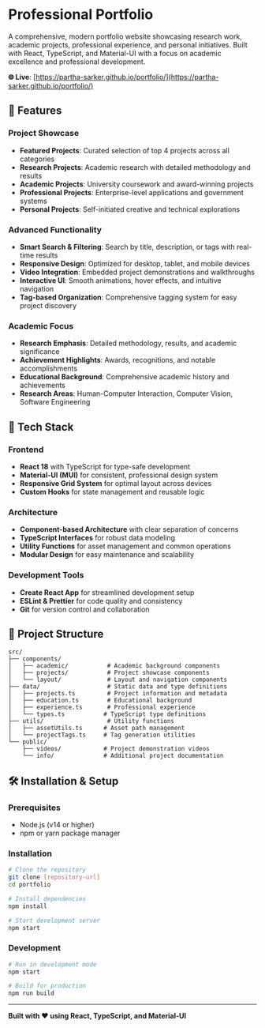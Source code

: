 # Professional Portfolio

A comprehensive, modern portfolio website showcasing research work, academic projects, professional experience, and personal initiatives. Built with React, TypeScript, and Material-UI with a focus on academic excellence and professional development.

**🌐 Live**: [https://partha-sarker.github.io/portfolio/](https://partha-sarker.github.io/portfolio/)

## 🌟 Features

### Project Showcase
- **Featured Projects**: Curated selection of top 4 projects across all categories
- **Research Projects**: Academic research with detailed methodology and results
- **Academic Projects**: University coursework and award-winning projects
- **Professional Projects**: Enterprise-level applications and government systems
- **Personal Projects**: Self-initiated creative and technical explorations

### Advanced Functionality
- **Smart Search & Filtering**: Search by title, description, or tags with real-time results
- **Responsive Design**: Optimized for desktop, tablet, and mobile devices
- **Video Integration**: Embedded project demonstrations and walkthroughs
- **Interactive UI**: Smooth animations, hover effects, and intuitive navigation
- **Tag-based Organization**: Comprehensive tagging system for easy project discovery

### Academic Focus
- **Research Emphasis**: Detailed methodology, results, and academic significance
- **Achievement Highlights**: Awards, recognitions, and notable accomplishments
- **Educational Background**: Comprehensive academic history and achievements
- **Research Areas**: Human-Computer Interaction, Computer Vision, Software Engineering

## 🚀 Tech Stack

### Frontend
- **React 18** with TypeScript for type-safe development
- **Material-UI (MUI)** for consistent, professional design system
- **Responsive Grid System** for optimal layout across devices
- **Custom Hooks** for state management and reusable logic

### Architecture
- **Component-based Architecture** with clear separation of concerns
- **TypeScript Interfaces** for robust data modeling
- **Utility Functions** for asset management and common operations
- **Modular Design** for easy maintenance and scalability

### Development Tools
- **Create React App** for streamlined development setup
- **ESLint & Prettier** for code quality and consistency
- **Git** for version control and collaboration

## 📁 Project Structure

```
src/
├── components/
│   ├── academic/           # Academic background components
│   ├── projects/           # Project showcase components
│   └── layout/             # Layout and navigation components
├── data/                   # Static data and type definitions
│   ├── projects.ts         # Project information and metadata
│   ├── education.ts        # Educational background
│   ├── experience.ts       # Professional experience
│   └── types.ts           # TypeScript type definitions
├── utils/                  # Utility functions
│   ├── assetUtils.ts      # Asset path management
│   └── projectTags.ts     # Tag generation utilities
└── public/
    ├── videos/            # Project demonstration videos
    └── info/              # Additional project documentation
```

## 🛠️ Installation & Setup

### Prerequisites
- Node.js (v14 or higher)
- npm or yarn package manager

### Installation
```bash
# Clone the repository
git clone [repository-url]
cd portfolio

# Install dependencies
npm install

# Start development server
npm start
```

### Development
```bash
# Run in development mode
npm start

# Build for production
npm run build
```

---

**Built with ❤️ using React, TypeScript, and Material-UI**